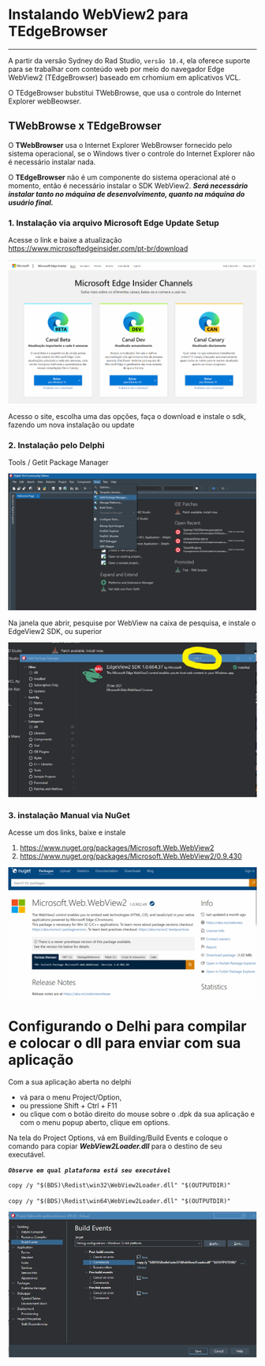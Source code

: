 # Instalando WebView2 para TEdgeBrowser
---

A partir da versão Sydney do Rad Studio, `versão 10.4`, ela oferece suporte para se trabalhar com conteúdo web por meio do navegador Edge WebView2 (TEdgeBrowser) baseado em crhomium em aplicativos VCL.

O TEdgeBrowser bubstitui TWebBrowse, que usa o controle do Internet Explorer webBeowser.

## TWebBrowse x TEdgeBrowser

O **TWebBrowser**  usa o Internet Explorer WebBrowser fornecido pelo sistema operacional, se o Windows tiver o controle do Internet Explorer não é necessário instalar nada.

O **TEdgeBrowser** não é um componente do sistema operacional até o momento, então é necessário instalar o SDK WebView2. ***Será necessário instalar tanto no máquina de desenvolvimento, quanto na máquina do usuário final.***

### 1. Instalação via arquivo Microsoft Edge Update Setup
   
   Acesse o link e baixe a atualização <https://www.microsoftedgeinsider.com/pt-br/download>

  ![Instalanndo WebView2](../img/ms_webview2.png)

  Acesso o site, escolha uma das opções, faça o download e instale o sdk, fazendo um nova instalação ou update

### 2. Instalação pelo Delphi

   Tools / Getit Package Manager
  
  ![Instalanndo WebView2](../img/getit_package_delphi.png)

   Na janela que abrir, pesquise por WebView na caixa de pesquisa, e instale o EdgeView2 SDK, ou superior

  ![Instalanndo WebView2](../img/getit_package_manager.png)    


### 3. instalação Manual via NuGet

  Acesse um dos links, baixe e instale
  1. https://www.nuget.org/packages/Microsoft.Web.WebView2 
  2. https://www.nuget.org/packages/Microsoft.Web.WebView2/0.9.430 
  
  ![Instalanndo WebView2](../img/webview2_nuget.png)    


   
# Configurando o Delhi para compilar e colocar o dll para enviar com sua aplicação

Com a sua aplicação aberta no delphi
 * vá para o menu Project/Option, 
 * ou pressione Shift + Ctrl + F11 
 * ou clique com o botão direito do mouse sobre o .dpk da sua aplicação e com o menu popup aberto, clique em options.

Na tela do Project Options, vá em Building/Build Events e coloque o comando para copiar ***WebView2Loader.dll*** para o destino de seu executável. 

***`Observe em qual plataforma está seu executável`***

  ~~~
  copy /y "$(BDS)\Redist\win32\WebView2Loader.dll" "$(OUTPUTDIR)"

  copy /y "$(BDS)\Redist\win64\WebView2Loader.dll" "$(OUTPUTDIR)"
  ~~~

  ![Instalanndo WebView2](../img/project_option_build_events.png)  
